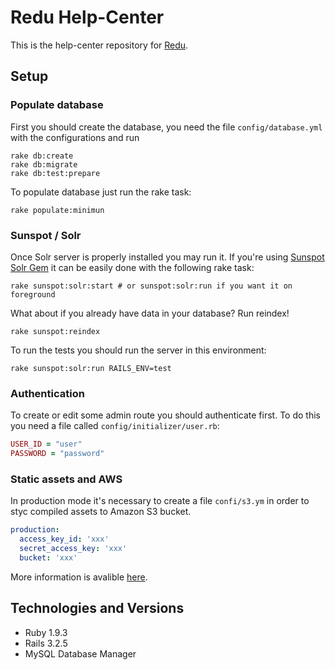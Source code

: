 # Redu Help-Center

This is the help-center repository for [Redu](www.redu.com.br).

## Setup

### Populate database

First you should create the database, you need the file ``config/database.yml`` with the configurations and run
```shell
rake db:create
rake db:migrate
rake db:test:prepare
```

To populate database just run the rake task:
```shell
rake populate:minimun
```

### Sunspot / Solr
Once Solr server is properly installed you may run it. If you're using
[Sunspot Solr Gem](https://github.com/outoftime/sunspot/tree/master/sunspot_solr#sunspotsolr)
it can be easily done with the following rake task:
```shell
rake sunspot:solr:start # or sunspot:solr:run if you want it on foreground
```
What about if you already have data in your database? Run reindex!
```shell
rake sunspot:reindex
```
To run the tests you should run the server in this environment:
```shell
rake sunspot:solr:run RAILS_ENV=test
```

### Authentication
To create or edit some admin route you should authenticate first. To do this you need a file called ``config/initializer/user.rb``:
```ruby
USER_ID = "user"
PASSWORD = "password"
```

### Static assets and AWS

In production mode it's necessary to create a file ``confi/s3.ym`` in order to styc compiled assets to Amazon S3 bucket.

```yml
production:
  access_key_id: 'xxx'
  secret_access_key: 'xxx'
  bucket: 'xxx'
```

More information is avalible [here](https://github.com/rumblelabs/asset_sync).

## Technologies and Versions
* Ruby 1.9.3
* Rails 3.2.5
* MySQL Database Manager
